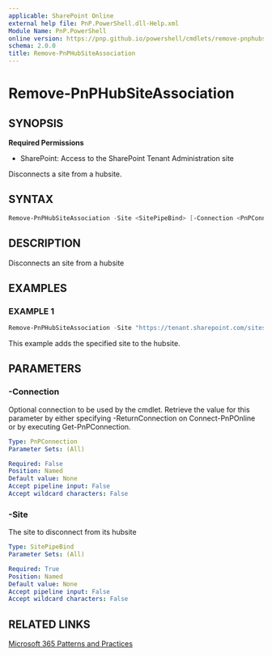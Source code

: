 ```yaml
---
applicable: SharePoint Online
external help file: PnP.PowerShell.dll-Help.xml
Module Name: PnP.PowerShell
online version: https://pnp.github.io/powershell/cmdlets/remove-pnphubsiteassociation
schema: 2.0.0
title: Remove-PnPHubSiteAssociation
---
```


# Remove-PnPHubSiteAssociation

## SYNOPSIS

**Required Permissions**

* SharePoint: Access to the SharePoint Tenant Administration site

Disconnects a site from a hubsite.

## SYNTAX

```powershell
Remove-PnPHubSiteAssociation -Site <SitePipeBind> [-Connection <PnPConnection>] [<CommonParameters>]
```

## DESCRIPTION
Disconnects an site from a hubsite

## EXAMPLES

### EXAMPLE 1
```powershell
Remove-PnPHubSiteAssociation -Site "https://tenant.sharepoint.com/sites/mysite"
```

This example adds the specified site to the hubsite.

## PARAMETERS

### -Connection
Optional connection to be used by the cmdlet. Retrieve the value for this parameter by either specifying -ReturnConnection on Connect-PnPOnline or by executing Get-PnPConnection.

```yaml
Type: PnPConnection
Parameter Sets: (All)

Required: False
Position: Named
Default value: None
Accept pipeline input: False
Accept wildcard characters: False
```

### -Site
The site to disconnect from its hubsite

```yaml
Type: SitePipeBind
Parameter Sets: (All)

Required: True
Position: Named
Default value: None
Accept pipeline input: False
Accept wildcard characters: False
```

## RELATED LINKS

[Microsoft 365 Patterns and Practices](https://aka.ms/m365pnp)